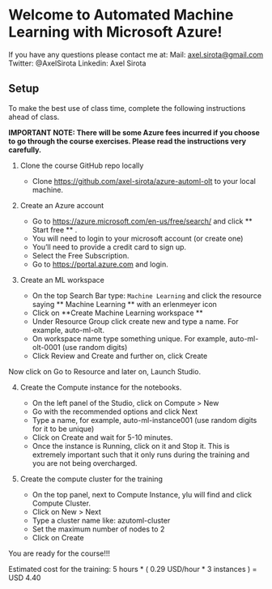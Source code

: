 # Welcome to Automated Machine Learning with Microsoft Azure!

If you have any questions please contact me at:
Mail: axel.sirota@gmail.com
Twitter: @AxelSirota
Linkedin: Axel Sirota


## Setup

To make the best use of class time, complete the following instructions ahead of class.

**IMPORTANT NOTE: There will be some Azure fees incurred if you choose to go through the course exercises. Please read the instructions very carefully.**

1. Clone the course GitHub repo locally

    - Clone https://github.com/axel-sirota/azure-automl-olt to your local machine.

2. Create an Azure account

    - Go to https://azure.microsoft.com/en-us/free/search/ and click ** Start free ** .
    - You will need to login to your microsoft account (or create one)
    - You’ll need to provide a credit card to sign up.
    - Select the Free Subscription.
    - Go to https://portal.azure.com and login.
    
3. Create an ML workspace

    - On the top Search Bar type: `Machine Learning` and click the resource saying ** Machine Learning ** with an erlenmeyer icon
    - Click on **Create Machine Learning workspace ** 
    - Under Resource Group click create new and type a name. For example, auto-ml-olt.
    - On workspace name type something unique. For example, auto-ml-olt-0001 (use random digits)
    - Click Review and Create and further on, click Create

Now click on Go to Resource and later on, Launch Studio.

4. Create the Compute instance for the notebooks.

    - On the left panel of the Studio, click on Compute > New
    - Go with the recommended options and click Next
    - Type a name, for example, auto-ml-instance001 (use random digits for it to be unique)
    - Click on Create and wait for 5-10 minutes.
    - Once the instance is Running, click on it and Stop it. This is extremely important such that it only runs during the training and you are not being overcharged.

5. Create the compute cluster for the training

    - On the top panel, next to Compute Instance, ylu will find and click Compute Cluster.
    - Click on New > Next
    - Type a cluster name like: azutoml-cluster
    - Set the maximum number of nodes to 2
    - Click on Create

You are ready for the course!!!

Estimated cost for the training: 5 hours * ( 0.29 USD/hour * 3 instances ) = USD 4.40


